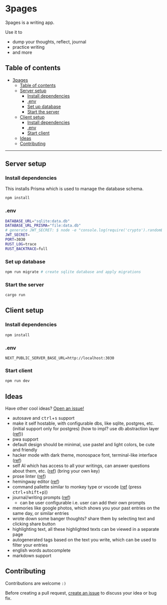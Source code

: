 # 3pages

3pages is a writing app.

Use it to

- dump your thoughts, reflect, journal
- practice writing
- and more

## Table of contents

- [3pages](#3pages)
  - [Table of contents](#table-of-contents)
  - [Server setup](#server-setup)
    - [Install dependencies](#install-dependencies)
    - [.env](#env)
    - [Set up database](#set-up-database)
    - [Start the server](#start-the-server)
  - [Client setup](#client-setup)
    - [Install dependencies](#install-dependencies-1)
    - [.env](#env-1)
    - [Start client](#start-client)
  - [Ideas](#ideas)
  - [Contributing](#contributing)

---

## Server setup

### Install dependencies

This installs Prisma which is used to manage the database schema.

```sh
npm install
```

### .env

<!-- https://www.digitalocean.com/community/tutorials/nodejs-jwt-expressjs#step-1-generating-a-token -->

```sh
DATABASE_URL="sqlite:data.db"
DATABASE_URL_PRISMA="file:data.db"
# generate JWT_SECRET: $ node -e "console.log(require('crypto').randomBytes(32).toString('hex'));"
JWT_SECRET=
PORT=3030
RUST_LOG=trace
RUST_BACKTRACE=full
```

### Set up database

```sh
npm run migrate # create sqlite database and apply migrations
```

### Start the server

```sh
cargo run
```

## Client setup

### Install dependencies

```sh
npm install
```

### .env

```
NEXT_PUBLIC_SERVER_BASE_URL=http://localhost:3030
```

### Start client

```sh
npm run dev
```

## Ideas

Have other cool ideas? [Open an issue!](https://github.com/LourceDev/3pages/issues)

- autosave and <kbd>ctrl</kbd>+<kbd>s</kbd> support
- make it self hostable, with configurable dbs, like sqlite, postgres, etc. (initial support only for postgres) (how to impl? use db abstraction layer ([ref](https://www.reddit.com/r/opensource/comments/z3p28p/comment/ixnig2t/)))
- pwa support
- default design should be minimal, use pastel and light colors, be cute and friendly
- hacker mode with dark theme, monospace font, terminal-like interface ([ref](https://www.reddit.com/r/digitaljournaling/comments/1fiv9bn/journaling_in_command_line/))
- self AI which has access to all your writings, can answer questions about them, etc. ([ref](https://www.reddit.com/r/digitaljournaling/comments/1enyhjd/i_fed_my_journal_into_an_ai_it_was_scary/)) (bring your own key)
- prose linter ([ref](https://vale.sh/))
- hemingway editor ([ref](https://hemingwayapp.com/))
- command pallette similar to monkey type or vscode ([ref](https://monkeytype.com/) (press <kbd>ctrl</kbd>+<kbd>shift</kbd>+<kbd>p</kbd>))
- journal/writing prompts ([ref](https://journalprompts.net/))
  - can be user configurable i.e. user can add their own prompts
- memories like google photos, which shows you your past entries on the same day, or similar entries
- wrote down some banger thoughts? share them by selecting text and clicking share button
- highlighting text, all these highlighted texts can be viewed in a separate page
- autogenerated tags based on the text you write, which can be used to filter your entries
- english words autocomplete
- markdown support

## Contributing

Contributions are welcome `:)`

Before creating a pull request, [create an issue](https://github.com/LourceDev/3pages/issues) to discuss your idea or bug fix.
